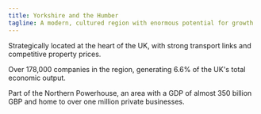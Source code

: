 ```yaml
---
title: Yorkshire and the Humber
tagline: A modern, cultured region with enormous potential for growth
---
```

Strategically located at the heart of the UK, with strong transport links and competitive property prices.


Over 178,000 companies in the region, generating 6.6% of the UK's total economic output.


Part of the Northern Powerhouse, an area with a GDP of almost 350 billion GBP and home to over one million private businesses.
